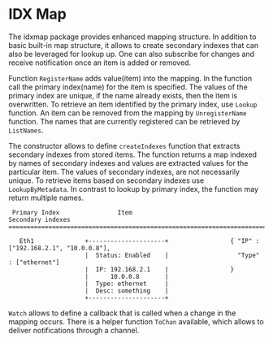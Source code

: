 # IDX Map

The idxmap package provides enhanced mapping structure. In addition to basic built-in map structure,
it allows to create secondary indexes that can also be leveraged for lookup up. One can also subscribe 
for changes and receive notification once an item is added or removed.

Function `RegisterName` adds value(item) into the mapping. In the function call the primary index(name) for
the item is specified. The values of the primary index are unique, if the name already exists, then the item
 is overwritten. To retrieve an item identified by the primary index, use `Lookup` function.
An item can be removed from the mapping by `UnregisterName` function. The names that are currently registered
can be retrieved by `ListNames`.
 
The constructor allows to define `createIndexes` function that extracts secondary indexes from stored
items. The function returns a map indexed by names of secondary indexes and values are extracted values
for the particular item. The values of secondary indexes, are not necessarily unique. To retrieve items 
based on secondary indexes use `LookupByMetadata`. In contrast to lookup by primary index, the function
may return multiple names.

```
 Primary Index                Item                                Secondary indexes
===================================================================================
   
   Eth1              +---------------------+                 { "IP" : ["192.168.2.1", "10.0.0.8"],
                     |  Status: Enabled    |                   "Type" : ["ethernet"]
                     |  IP: 192.168.2.1    |                 }
                     |      10.0.0.8       |
                     |  Type: ethernet     |
                     |  Desc: something    |
                     +---------------------+
```

`Watch` allows to define a callback that is called when a change in the mapping occurs. There is 
a helper function `ToChan` available, which allows to deliver notifications through a channel.
